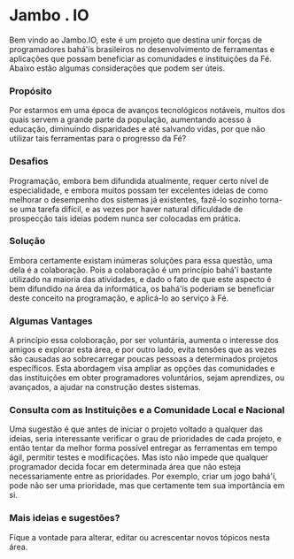 # Jambo . IO
Bem vindo ao Jambo.IO, este é um projeto que destina unir forças de programadores bahá'ís brasileiros no desenvolvimento de ferramentas e aplicações que possam beneficiar as comunidades e instituições da Fé. Abaixo estão algumas considerações que podem ser úteis.

### Propósito
Por estarmos em uma época de avanços tecnológicos notáveis, muitos dos quais servem a grande parte da população, aumentando acesso à educação, diminuindo disparidades e até salvando vidas, por que não utilizar tais ferramentas para o progresso da Fé?

### Desafios
Programação, embora bem difundida atualmente, requer certo nível de especialidade, e embora muitos possam ter excelentes ideias de como melhorar o desempenho dos sistemas já existentes, fazê-lo sozinho torna-se uma tarefa difícil, e as vezes por haver natural dificuldade de prospecção tais ideias podem nunca ser colocadas em prática.

### Solução
Embora certamente existam inúmeras soluções para essa questão, uma dela é a colaboração. Pois a colaboração é um princípio bahá'í bastante utilizado na maioria das atividades, e dado o fato de que este aspecto é bem difundido na área da informática, os bahá'ís poderiam se beneficiar deste conceito na programação, e aplicá-lo ao serviço à Fé.

### Algumas Vantages
A princípio essa coloboração, por ser voluntária, aumenta o interesse dos amigos e explorar esta área, e por outro lado, evita tensões que as vezes são causadas ao sobrecarregar poucas pessoas a determinados projetos específicos. Esta abordagem visa ampliar as opções das comunidades e das instituições em obter programadores voluntários, sejam aprendizes, ou avançados, a ajudar na construção destes sistemas.

### Consulta com as Instituições e a Comunidade Local e Nacional
Uma sugestão é que antes de iniciar o projeto voltado a qualquer das ideias, seria interessante verificar o grau de prioridades de cada projeto, e então tentar da melhor forma possível entregar as ferramentas em tempo ágil, permitir testes e modificações. Mas isto não impede que qualquer programador decida focar em determinada área que não esteja necessariamente entre as prioridades. Por exemplo, criar um jogo bahá'í, pode não ser uma prioridade, mas que certamente tem sua importância em si.

### Mais ideias e sugestões?
Fique a vontade para alterar, editar ou acrescentar novos tópicos nesta área.
